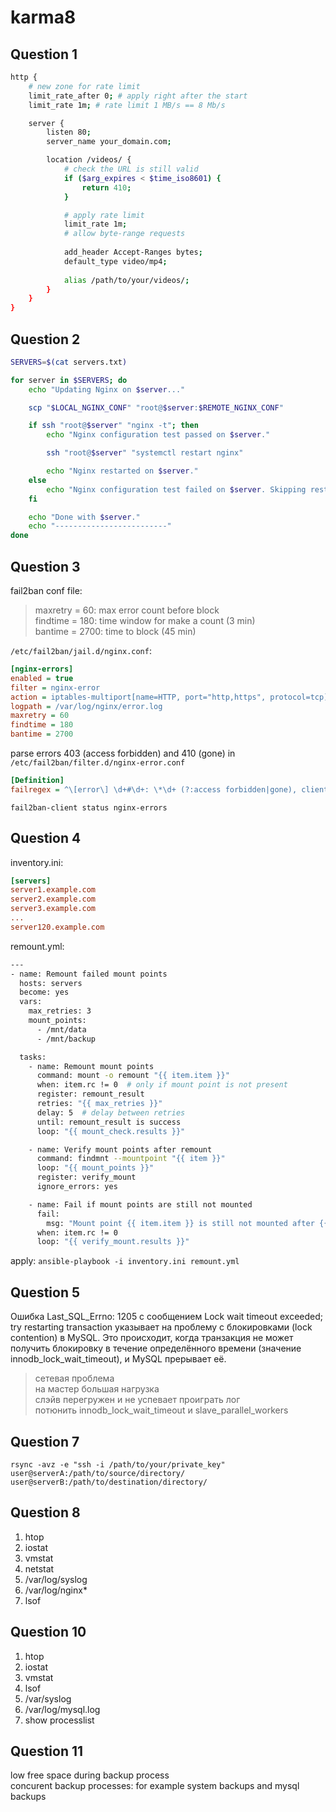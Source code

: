 # karma8

## Question 1
```bash
http {
    # new zone for rate limit
    limit_rate_after 0; # apply right after the start 
    limit_rate 1m; # rate limit 1 MB/s == 8 Mb/s

    server {
        listen 80;
        server_name your_domain.com;

        location /videos/ {
            # check the URL is still valid
            if ($arg_expires < $time_iso8601) {
                return 410;
            }

            # apply rate limit
            limit_rate 1m; 
            # allow byte-range requests
            
            add_header Accept-Ranges bytes;
            default_type video/mp4;
            
            alias /path/to/your/videos/;
        }
    }
}
```

## Question 2

```bash
SERVERS=$(cat servers.txt)

for server in $SERVERS; do
    echo "Updating Nginx on $server..."

    scp "$LOCAL_NGINX_CONF" "root@$server:$REMOTE_NGINX_CONF"

    if ssh "root@$server" "nginx -t"; then
        echo "Nginx configuration test passed on $server."

        ssh "root@$server" "systemctl restart nginx"

        echo "Nginx restarted on $server."
    else
        echo "Nginx configuration test failed on $server. Skipping restart."
    fi

    echo "Done with $server."
    echo "-------------------------"
done
```
## Question 3
fail2ban conf file:  
>maxretry = 60: max error count before block   
findtime = 180: time window for make a count (3 min)  
bantime = 2700: time to block (45 min)    

`/etc/fail2ban/jail.d/nginx.conf`:
```ini  
[nginx-errors]
enabled = true
filter = nginx-error
action = iptables-multiport[name=HTTP, port="http,https", protocol=tcp]
logpath = /var/log/nginx/error.log
maxretry = 60
findtime = 180
bantime = 2700
```

 
parse errors 403 (access forbidden) and 410 (gone) in `/etc/fail2ban/filter.d/nginx-error.conf `
```ini
[Definition]
failregex = ^\[error\] \d+#\d+: \*\d+ (?:access forbidden|gone), client: <HOST>, server: \S+, request: "\S+ \S+ HTTP/\d+\.\d+", host: "\S+"(?:, referrer: "\S+")?$
```
`fail2ban-client status nginx-errors`

## Question 4
inventory.ini:  
```ini
[servers]
server1.example.com
server2.example.com
server3.example.com
...
server120.example.com
```

remount.yml:  
```bash
---
- name: Remount failed mount points
  hosts: servers
  become: yes
  vars:
    max_retries: 3
    mount_points:
      - /mnt/data
      - /mnt/backup

  tasks:
    - name: Remount mount points
      command: mount -o remount "{{ item.item }}"
      when: item.rc != 0  # only if mount point is not present
      register: remount_result
      retries: "{{ max_retries }}"
      delay: 5  # delay between retries
      until: remount_result is success
      loop: "{{ mount_check.results }}"

    - name: Verify mount points after remount
      command: findmnt --mountpoint "{{ item }}"
      loop: "{{ mount_points }}"
      register: verify_mount
      ignore_errors: yes

    - name: Fail if mount points are still not mounted
      fail:
        msg: "Mount point {{ item.item }} is still not mounted after {{ max_retries }} attempts."
      when: item.rc != 0
      loop: "{{ verify_mount.results }}"
```
apply: `ansible-playbook -i inventory.ini remount.yml`      
## Question 5

Ошибка Last_SQL_Errno: 1205 с сообщением Lock wait timeout exceeded; try restarting transaction указывает на проблему с блокировками (lock contention) в MySQL. Это происходит, когда транзакция не может получить блокировку в течение определённого времени (значение innodb_lock_wait_timeout), и MySQL прерывает её.


>сетевая проблема   
на мастер большая нагрузка   
слэйв перегружен и не успевает проиграть лог  
потюнить innodb_lock_wait_timeout и slave_parallel_workers   
## Question 7
```
rsync -avz -e "ssh -i /path/to/your/private_key" user@serverA:/path/to/source/directory/ user@serverB:/path/to/destination/directory/
```
## Question 8
1. htop
1. iostat
1. vmstat
1. netstat
1. /var/log/syslog
1. /var/log/nginx*
1. lsof
## Question 10
1. htop
1. iostat
1. vmstat
1. lsof
1. /var/syslog
1. /var/log/mysql.log
1. show processlist

## Question 11
low free space during backup process  
concurent backup processes: for example system backups and mysql backups
